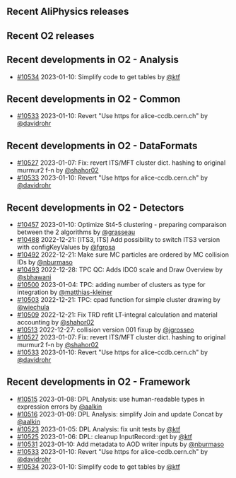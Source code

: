 ## Recent AliPhysics releases
## Recent O2 releases
## Recent developments in O2 - Analysis
- [\#10534](https://github.com/AliceO2Group/AliceO2/pull/10534) 2023-01-10: Simplify code to get tables by [@ktf](https://github.com/ktf)
## Recent developments in O2 - Common
- [\#10533](https://github.com/AliceO2Group/AliceO2/pull/10533) 2023-01-10: Revert "Use https for alice-ccdb.cern.ch" by [@davidrohr](https://github.com/davidrohr)
## Recent developments in O2 - DataFormats
- [\#10527](https://github.com/AliceO2Group/AliceO2/pull/10527) 2023-01-07: Fix: revert ITS/MFT cluster dict. hashing to original murmur2 f-n by [@shahor02](https://github.com/shahor02)
- [\#10533](https://github.com/AliceO2Group/AliceO2/pull/10533) 2023-01-10: Revert "Use https for alice-ccdb.cern.ch" by [@davidrohr](https://github.com/davidrohr)
## Recent developments in O2 - Detectors
- [\#10457](https://github.com/AliceO2Group/AliceO2/pull/10457) 2023-01-10: Optimize St4-5 clustering - preparing comparaison between the 2 algorithms by [@grasseau](https://github.com/grasseau)
- [\#10488](https://github.com/AliceO2Group/AliceO2/pull/10488) 2022-12-21: [ITS3, ITS] Add possibility to switch ITS3 version with configKeyValues by [@fgrosa](https://github.com/fgrosa)
- [\#10492](https://github.com/AliceO2Group/AliceO2/pull/10492) 2022-12-21: Make sure MC particles are ordered by MC collision IDs by [@nburmaso](https://github.com/nburmaso)
- [\#10493](https://github.com/AliceO2Group/AliceO2/pull/10493) 2022-12-28: TPC QC: Adds IDC0 scale and Draw Overview by [@sbhawani](https://github.com/sbhawani)
- [\#10500](https://github.com/AliceO2Group/AliceO2/pull/10500) 2023-01-04: TPC: adding number of clusters as type for integration by [@matthias-kleiner](https://github.com/matthias-kleiner)
- [\#10503](https://github.com/AliceO2Group/AliceO2/pull/10503) 2022-12-21: TPC: cpad function for simple cluster drawing by [@wiechula](https://github.com/wiechula)
- [\#10509](https://github.com/AliceO2Group/AliceO2/pull/10509) 2022-12-21: Fix TRD refit LT-integral calculation and material accounting by [@shahor02](https://github.com/shahor02)
- [\#10513](https://github.com/AliceO2Group/AliceO2/pull/10513) 2022-12-27: collision version 001 fixup by [@jgrosseo](https://github.com/jgrosseo)
- [\#10527](https://github.com/AliceO2Group/AliceO2/pull/10527) 2023-01-07: Fix: revert ITS/MFT cluster dict. hashing to original murmur2 f-n by [@shahor02](https://github.com/shahor02)
- [\#10533](https://github.com/AliceO2Group/AliceO2/pull/10533) 2023-01-10: Revert "Use https for alice-ccdb.cern.ch" by [@davidrohr](https://github.com/davidrohr)
## Recent developments in O2 - Framework
- [\#10515](https://github.com/AliceO2Group/AliceO2/pull/10515) 2023-01-08: DPL Analysis: use human-readable types in expression errors by [@aalkin](https://github.com/aalkin)
- [\#10516](https://github.com/AliceO2Group/AliceO2/pull/10516) 2023-01-09: DPL Analysis: simplify Join and update Concat by [@aalkin](https://github.com/aalkin)
- [\#10523](https://github.com/AliceO2Group/AliceO2/pull/10523) 2023-01-05: DPL Analysis: fix unit tests by [@ktf](https://github.com/ktf)
- [\#10525](https://github.com/AliceO2Group/AliceO2/pull/10525) 2023-01-06: DPL: cleanup InputRecord::get by [@ktf](https://github.com/ktf)
- [\#10531](https://github.com/AliceO2Group/AliceO2/pull/10531) 2023-01-10: Add metadata to AOD writer inputs by [@nburmaso](https://github.com/nburmaso)
- [\#10533](https://github.com/AliceO2Group/AliceO2/pull/10533) 2023-01-10: Revert "Use https for alice-ccdb.cern.ch" by [@davidrohr](https://github.com/davidrohr)
- [\#10534](https://github.com/AliceO2Group/AliceO2/pull/10534) 2023-01-10: Simplify code to get tables by [@ktf](https://github.com/ktf)
